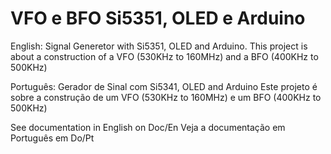 # VFO e BFO Si5351, OLED e Arduino 


English:
Signal Generetor with Si5351, OLED and Arduino.
This project is about a construction of a VFO (530KHz to 160MHz) and a BFO (400KHz to 500KHz) 

Português:
Gerador de Sinal com Si5341, OLED and Arduino
Este projeto é sobre a construção de um VFO (530KHz to 160MHz) e um BFO (400KHz to 500KHz) 

See documentation in English on Doc/En
Veja a documentação em Português em Do/Pt


